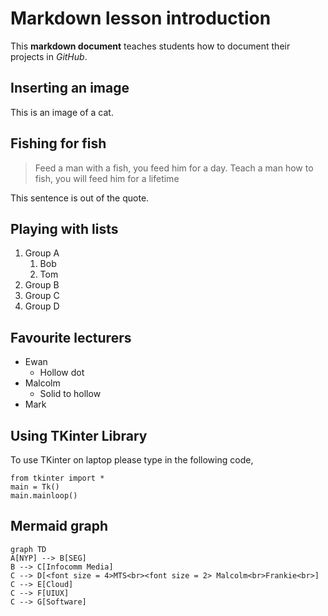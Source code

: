 # Markdown lesson introduction

This **markdown document** teaches students how to document their projects in *GitHub*.

## Inserting an image
This is an image of a cat.



## Fishing for fish
>Feed a man with a fish, you feed him for a day.
Teach a man how to fish, you will feed him for a lifetime

This sentence is out of the quote.

## Playing with lists
1. Group A
    1. Bob
    1. Tom
2. Group B
3. Group C
4. Group D

## Favourite lecturers
- Ewan
    * Hollow dot
- Malcolm
    - Solid to hollow
- Mark


## Using TKinter Library

To use TKinter on laptop please type in the following code,

```
from tkinter import *
main = Tk()
main.mainloop()
```

## Mermaid graph

```mermaid
graph TD
A[NYP] --> B[SEG]
B --> C[Infocomm Media]
C --> D[<font size = 4>MTS<br><font size = 2> Malcolm<br>Frankie<br>]
C --> E[Cloud]
C --> F[UIUX]
C --> G[Software]
```